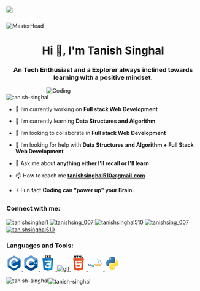 <h1>
  <a href="https://git.io/typing-svg">
    <img src="https://readme-typing-svg.herokuapp.com?color=62F7F3&size=25&lines=Hello+there!!!..">
  </a>
</h1>

![MasterHead](https://user-images.githubusercontent.com/10498744/210012254-234538ff-d198-48aa-8964-37e6fd45d227.gif)
<h1 align="center">Hi 👋, I'm Tanish Singhal</h1>

<h3 align="center">An Tech Enthusiast and a Explorer always inclined towards learning with a positive mindset.</h3>

<img align="right" alt="Coding" width="400" src="https://camo.githubusercontent.com/5ddf73ad3a205111cf8c686f687fc216c2946a75005718c8da5b837ad9de78c9/68747470733a2f2f7468756d62732e6766796361742e636f6d2f4576696c4e657874446576696c666973682d736d616c6c2e676966">

<p align="left"> <img src="https://komarev.com/ghpvc/?username=tanish-singhal&label=Profile%20views&color=0e75b6&style=flat" alt="tanish-singhal" /> </p>

- 🔭 I’m currently working on **Full stack Web Development**

- 🌱 I’m currently learning **Data Structures and Algorithm**

- 👯 I’m looking to collaborate in **Full stack Web Development**

- 🤝 I’m looking for help with **Data Structures and Algorithm + Full Stack Web Development**

- 💬 Ask me about **anything either I'll recall or I'll learn**

- 📫 How to reach me **tanishsinghal510@gmail.com**

- ⚡ Fun fact **Coding can "power up" your Brain.**

<h3 align="left">Connect with me:</h3>
<p align="left">
<a href="https://linkedin.com/in/tanishsinghal1" target="blank"><img align="center" src="https://raw.githubusercontent.com/rahuldkjain/github-profile-readme-generator/master/src/images/icons/Social/linked-in-alt.svg" alt="tanishsinghal1" height="30" width="40" /></a>
<a href="https://www.codechef.com/users/tanishsing_007" target="blank"><img align="center" src="https://cdn.jsdelivr.net/npm/simple-icons@3.1.0/icons/codechef.svg" alt="tanishsing_007" height="30" width="40" /></a>
<a href="https://www.hackerrank.com/tanishsinghal510" target="blank"><img align="center" src="https://raw.githubusercontent.com/rahuldkjain/github-profile-readme-generator/master/src/images/icons/Social/hackerrank.svg" alt="tanishsinghal510" height="30" width="40" /></a>
<a href="https://codeforces.com/profile/tanishsing_007" target="blank"><img align="center" src="https://raw.githubusercontent.com/rahuldkjain/github-profile-readme-generator/master/src/images/icons/Social/codeforces.svg" alt="tanishsing_007" height="30" width="40" /></a>
<a href="https://auth.geeksforgeeks.org/user/tanishsinghal510" target="blank"><img align="center" src="https://raw.githubusercontent.com/rahuldkjain/github-profile-readme-generator/master/src/images/icons/Social/geeks-for-geeks.svg" alt="tanishsinghal510" height="30" width="40" /></a>
</p>

<h3 align="left">Languages and Tools:</h3>
<p align="left"> <a href="https://www.cprogramming.com/" target="_blank" rel="noreferrer"> <img src="https://raw.githubusercontent.com/devicons/devicon/master/icons/c/c-original.svg" alt="c" width="40" height="40"/> </a> <a href="https://www.w3schools.com/cpp/" target="_blank" rel="noreferrer"> <img src="https://raw.githubusercontent.com/devicons/devicon/master/icons/cplusplus/cplusplus-original.svg" alt="cplusplus" width="40" height="40"/> </a> <a href="https://www.w3schools.com/css/" target="_blank" rel="noreferrer"> <img src="https://raw.githubusercontent.com/devicons/devicon/master/icons/css3/css3-original-wordmark.svg" alt="css3" width="40" height="40"/> </a> <a href="https://git-scm.com/" target="_blank" rel="noreferrer"> <img src="https://www.vectorlogo.zone/logos/git-scm/git-scm-icon.svg" alt="git" width="40" height="40"/> </a> <a href="https://www.w3.org/html/" target="_blank" rel="noreferrer"> <img src="https://raw.githubusercontent.com/devicons/devicon/master/icons/html5/html5-original-wordmark.svg" alt="html5" width="40" height="40"/> </a> <a href="https://www.mysql.com/" target="_blank" rel="noreferrer"> <img src="https://raw.githubusercontent.com/devicons/devicon/master/icons/mysql/mysql-original-wordmark.svg" alt="mysql" width="40" height="40"/> </a> <a href="https://www.python.org" target="_blank" rel="noreferrer"> <img src="https://raw.githubusercontent.com/devicons/devicon/master/icons/python/python-original.svg" alt="python" width="40" height="40"/> </a> </p>

<p><img align="left" src="https://github-readme-stats.vercel.app/api/top-langs?username=tanish-singhal&show_icons=true&locale=en&layout=compact" alt="tanish-singhal" /></p>



<p><img align="center" src="https://github-readme-streak-stats.herokuapp.com/?user=tanish-singhal&" alt="tanish-singhal" /></p>
